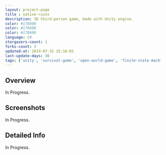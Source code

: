 ```yaml
---
layout: project-page
title : native-ruins
description: 3D third-person game, made with Unity engine.
color: #178600
color: #178600
color: #178600
language: C#
stargazers-count: 1
forks-count: 3
updated-at: 2019-07-31 15:16:01
last-update-days: 38
tags: ['unity', 'survival-game', 'open-world-game', 'finite-state-machine', 'steering-behaviors', 'third-person-game', 'game-development']
---
```

<!---
Gregoire Boiron <gregoire.boiron@gmail.com>
Copyright (c) 2018 Gregoire Boiron  All Rights Reserved.
--->

Overview
--------------------
In Progress.

Screenshots
--------------------
In Progress.

Detailed Info
--------------------
In Progress.

